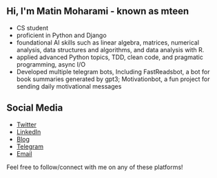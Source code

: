 ## Hi, I'm Matin Moharami - known as mteen
- CS student
- proficient in Python and Django
- foundational AI skills such as linear algebra, matrices, numerical analysis, data structures and algorithms, and data analysis with R.
- applied advanced Python topics, TDD, clean code, and pragmatic programming, async I/O
- Developed multiple telegram bots, Including FastReadsbot, a bot for book summaries generated by gpt3; Motivationbot, a fun project for sending daily motivational messages
  

## Social Media

- [Twitter](https://twitter.com/mteen_1)
- [LinkedIn](https://www.linkedin.com/in/matin-moharami/)
- [Blog](https://mteen.ir)
- [Telegram](https://t.me/mteen_1)
- [Email](mailto:matinmoharami@yahoo.com)


Feel free to follow/connect with me on any of these platforms!
